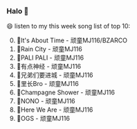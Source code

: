 

### Halo 👋

😄 listen to my this week song list of top 10:

0. 🌈It's About Time - 顽童MJ116/BZARCO
1. 🌈Rain City - 顽童MJ116
2. 🌈PALI PALI - 顽童MJ116
3. 🌈有点神经 - 顽童MJ116
4. 🌈兄弟们要进城 - 顽童MJ116
5. 🌈里长Bro - 顽童MJ116
6. 🌈Champagne Shower - 顽童MJ116
7. 🌈NONO - 顽童MJ116
8. 🌈Here We Are - 顽童MJ116
9. 🌈OGS - 顽童MJ116

